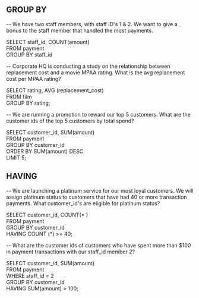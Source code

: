 ## GROUP BY

-- We have two staff members, with staff ID's 1 & 2. We want to give a bonus to the staff member that handled the most payments. 

SELECT staff_id, COUNT(amount)
<br> FROM payment
<br> GROUP BY staff_id

-- Corporate HQ is conducting a study on the relationship between replacement cost and a movie MPAA rating. What is the avg replacement cost per MPAA rating? 

SELECT rating, AVG (replacement_cost)
<br> FROM film
<br> GROUP BY rating;

-- We are running a promotion to reward our top 5 customers. What are the customer ids of the top 5 customers by total spend? 

SELECT customer_id, SUM(amount)
<br> FROM payment
<br> GROUP BY customer_id
<br> ORDER BY SUM(amount) DESC
<br> LIMIT 5; 

## HAVING
-- We are launching a platinum service for our most loyal customers. We will assign platinum status to customers that have had 40 or more transaction payments. What customer_id's are eligible for platinum status?

SELECT customer_id, COUNT(* )
<br> FROM payment
<br> GROUP BY customer_id
<br> HAVING COUNT (*) >= 40; 

-- What are the customer ids of customers who have spent more than $100 in payment transactions with our staff_id member 2?

SELECT customer_id, SUM(amount)
<br> FROM payment
<br> WHERE staff_id = 2
<br> GROUP BY customer_id
<br> HAVING SUM(amount) > 100; 

